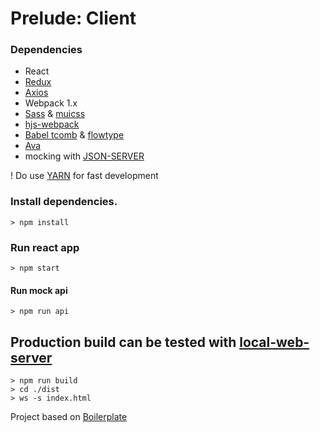# Prelude: Client

### Dependencies
- React
- [Redux](http://redux.js.org/docs/introduction/)
- [Axios](https://github.com/mzabriskie/axios)
- Webpack 1.x
- [Sass](http://sass-lang.com/guide) & [muicss](https://www.muicss.com/)
- [hjs-webpack](https://github.com/HenrikJoreteg/hjs-webpack)
- [Babel tcomb](https://github.com/gcanti/babel-plugin-tcomb) & [flowtype](https://flowtype.org/) 
- [Ava](https://github.com/avajs/ava)
- mocking with [JSON-SERVER](https://github.com/typicode/json-server)

! Do use [YARN](https://yarnpkg.com/) for fast development

### Install dependencies.

```
> npm install
```

### Run react app

```
> npm start
```

#### Run mock api

```
> npm run api
```

## Production build can be tested with [local-web-server](https://github.com/75lb/local-web-server)


```
> npm run build
> cd ./dist
> ws -s index.html
```

Project based on [Boilerplate](https://github.com/flexzuu/react-redux-axios-boilerplate)
